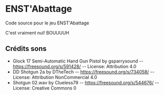 # ENST'Abattage
Code source pour le jeu ENST'Abattage

C'est vraiment nul! BOUUUUH

## Crédits sons
* Glock 17 Semi-Automatic Hand Gun Pistol by gsparrysound -- https://freesound.org/s/591428/ -- License: Attribution 4.0
* DD Shotgun 2a by DTheTech -- https://freesound.org/s/734058/ -- License: Attribution NonCommercial 4.0
* Shotgun 02.wav by Clueless79 -- https://freesound.org/s/544676/ -- License: Creative Commons 0